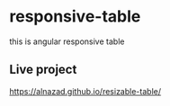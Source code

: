 # responsive-table
this is angular responsive table
## Live project
https://alnazad.github.io/resizable-table/
